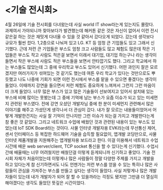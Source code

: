 <기술 전시회>
=============
4월 26일에 기술 전시회를 다녀왔는데 사실 world IT show라는게 있는지도 몰랐다. 과제여서 가야되니까 찾아보다가 발견했는데 해커톤 같은 것은 자신이 없어서 이런 전시 같은걸 하는 것은 재밋게 다녀올 수 있을 것 같아서 갔다오게 되었다.
갔는데 생각보다 규모가 훨씬 컸다. 1,2층으로 나눠져 있고 LG. KT 등 엄청 큰 기업들도 있고 그래서 신기했다. 근데 저런 큰 기업들은 부스도 엄청 크고 사람들도 많고 체험도 많은데 작은 기업들은 부스도 작고 사람도 적은걸 보면서 이래서 대기업, 대기업 하는구나 라는 생각이 들면서 작은 부스에 사람도 적은 부스들을 보면서 안타깝기도 했다. 그리고 학교에서 하는 부스들도 많았는데 그 중에 우리학교 부스도 있어서 신기했다. 어떤 과인지 잘은 모르겠지만 여러가지가 섞여있는 것 같기도 했는데 여튼 우리 학교가 있다는 것만으로도 뿌듯했고 나도 나중에 기회가 되면 이런 전시에서 부스를 맡을 수 있으면 좋겠다는 생각이 들었다. 이때까지 강연을 들으면서 저런 체험도 중요하게 느껴져서 그런지 그런 마음이 더 크게 들었다.
너무 많은 부스가 있고 많은 기술들이 선보여지고 있어서 설치돼 있는 부스에 비해 많이는 못봤는데 그 중에 기억에 남는 부스가 요즘 이슈가 되고 있는 미세먼지 관련된 부스였다. 전에 강연 오셨던 개발자님 중에 한 분이 미세먼지 관련해서 많은 이야기를 해주고 가셨던게 생각나서 더 관심이 갔다. 내가 잘 모르는 내용들이었어서 어떻게 개발한건지는 사실 잘 기억이 안나지만 그런 이슈가 되는걸 가지고 개발한다는게 참 좋은 것 같았다.
그리고 네트워크 수업에 배웠던 것과 관련된 내용이 있는 부스도 있었는데 IoT SDK Board라는 것이다. 사물 인터넷 개발자용 EVK라는데 무선통신 제어, 센서 인터페이스 등 복잡한 하드웨어 기술을 습득할 필요없이, 앱개발 코딩만으로, 사물인터넷 제품개발을 지원해주는 앱개발자용 보드라고 한다. 이걸 이용해서 네트워크 수업시간에 배운 web server/client, TCP socket 통신을 할 수 있다는게 신기했다. 수업시간에 배울때는 너무 어려웠지만 배웠던걸 이렇게 듣게되니까 신기하고 좋았다. 
기술 전시회 자체가 처음이었는데 이렇게나 많은 사람들이 정말 다양한 주제를 가지고 개발을 하고 있다는게 참 신기하면서도 나도 언젠가는 저런 부스를 얻을 수 있는 특히나 많은 사람들이 관심을 가져주는 부스를 만들고 싶다는 생각이 들었다. 사실 저렇게나 많은 개발자들이 있는데 내가 개발자가 되어 잘 할 수 있을까라는 걱정도 됐지만 그만큼 더 열심히 해야겠다는 생각도 들었던 뜻깊은 시간이었다.
